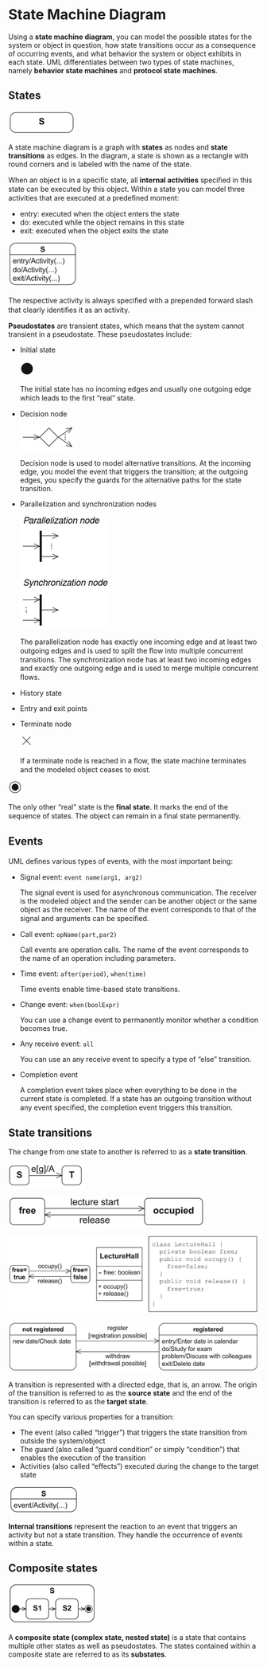 # State Machine Diagram
Using a **state machine diagram**, you can model the possible states for the system or object in question, how state transitions occur as a consequence of occurring events, and what behavior the system or object exhibits in each state. UML differentiates between two types of state machines, namely **behavior state machines** and **protocol state machines**.

## States
![](images/state.png)

A state machine diagram is a graph with **states** as nodes and **state transitions** as edges. In the diagram, a state is shown as a rectangle with round corners and is labeled with the name of the state.

When an object is in a speciﬁc state, all **internal activities** speciﬁed in this state can be executed by this object. Within a state you can model three activities that are executed at a predeﬁned moment:
- entry: executed when the object enters the state
- do: executed while the object remains in this state
- exit: executed when the object exits the state

![](images/state-activities.png)

The respective activity is always speciﬁed with a prepended forward slash that clearly identiﬁes it as an activity.

**Pseudostates** are transient states, which means that the system cannot transient in a pseudostate. These pseudostates include:
- Initial state

  ![](images/initial-state.png)

  The initial state has no incoming edges and usually one outgoing edge which leads to the ﬁrst “real” state.
- Decision node

  ![](images/decision-node.png)

  Decision node is used to model alternative transitions. At the incoming edge, you model the event that triggers the transition; at the outgoing edges, you specify the guards for the alternative paths for the state transition.
- Parallelization and synchronization nodes

  ![](images/parallelization-synchronization-nodes.png)

  The parallelization node has exactly one incoming edge and at least two outgoing edges and is used to split the ﬂow into multiple concurrent transitions. The synchronization node has at least two incoming edges and exactly one outgoing edge and is used to merge multiple concurrent ﬂows.
- History state
- Entry and exit points
- Terminate node

  ![](images/terminate-node.png)

  If a terminate node is reached in a ﬂow, the state machine terminates and the modeled object ceases to exist.

![](images/final-state.png)

The only other “real” state is the **final state**. It marks the end of the sequence of states. The object can remain in a ﬁnal state permanently.

## Events
UML deﬁnes various types of events, with the most important being:
- Signal event: `event name(arg1, arg2)`

  The signal event is used for asynchronous communication. The receiver is the modeled object and the sender can be another object or the same object as the receiver. The name of the event corresponds to that of the signal and arguments can be speciﬁed.
- Call event: `opName(part,par2)`

  Call events are operation calls. The name of the event corresponds to the name of an operation including parameters.
- Time event: `after(period)`, `when(time)`

  Time events enable time-based state transitions.
- Change event: `when(boolExpr)`

  You can use a change event to permanently monitor whether a condition becomes true.
- Any receive event: `all`

  You can use an any receive event to specify a type of “else” transition.
- Completion event

  A completion event takes place when everything to be done in the current state is completed. If a state has an outgoing transition without any event speciﬁed, the completion event triggers this transition.

## State transitions
The change from one state to another is referred to as a **state transition**.

![](images/transition.png)

![](images/states.png)

![](images/states-code.png)

![](images/states-activities.png)

A transition is represented with a directed edge, that is, an arrow. The origin of the transition is referred to as the **source state** and the end of the transition is referred to as the **target state**.

You can specify various properties for a transition:
- The event (also called “trigger”) that triggers the state transition from outside the system/object
- The guard (also called “guard condition” or simply “condition”) that enables the execution of the transition
- Activities (also called “effects”) executed during the change to the target state

![](images/internal-transitions.png)

**Internal transitions** represent the reaction to an event that triggers an activity but not a state transition. They handle the occurrence of events within a state.

## Composite states
![](images/composite-state.png)

A **composite state (complex state, nested state)** is a state that contains multiple other states as well as pseudostates. The states contained within a composite state are referred to as its **substates**.